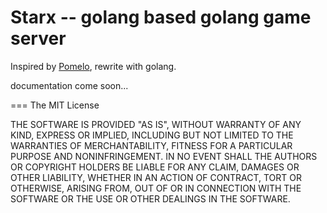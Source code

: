 # Starx -- golang based golang game server

Inspired by [Pomelo](https://github.com/NetEase/pomelo), rewrite with golang.

documentation come soon...

===
The MIT License

THE SOFTWARE IS PROVIDED "AS IS", WITHOUT WARRANTY OF ANY KIND, EXPRESS OR
IMPLIED, INCLUDING BUT NOT LIMITED TO THE WARRANTIES OF MERCHANTABILITY,
FITNESS FOR A PARTICULAR PURPOSE AND NONINFRINGEMENT. IN NO EVENT SHALL THE
AUTHORS OR COPYRIGHT HOLDERS BE LIABLE FOR ANY CLAIM, DAMAGES OR OTHER
LIABILITY, WHETHER IN AN ACTION OF CONTRACT, TORT OR OTHERWISE, ARISING FROM,
OUT OF OR IN CONNECTION WITH THE SOFTWARE OR THE USE OR OTHER DEALINGS IN
THE SOFTWARE.
